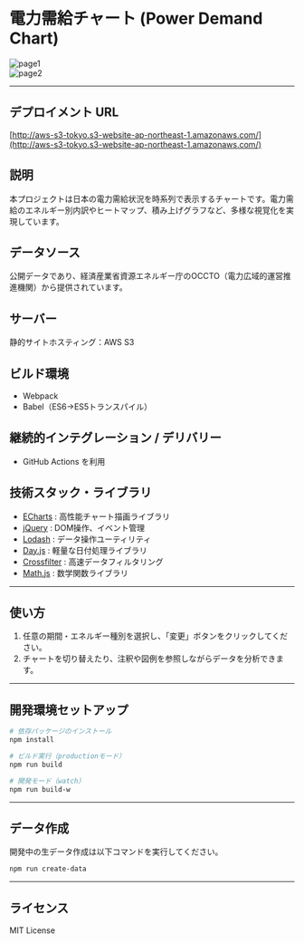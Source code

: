 # 電力需給チャート (Power Demand Chart)

![page1](https://user-images.githubusercontent.com/42054433/132652050-cef34bf0-7228-4a53-b6b9-dba8404c4b9d.JPG)  
![page2](https://user-images.githubusercontent.com/42054433/132651939-c1bd24d9-6d05-4913-922b-ab9f23ff22d5.JPG)   

---

## デプロイメント URL  
[http://aws-s3-tokyo.s3-website-ap-northeast-1.amazonaws.com/](http://aws-s3-tokyo.s3-website-ap-northeast-1.amazonaws.com/)

## 説明  
本プロジェクトは日本の電力需給状況を時系列で表示するチャートです。電力需給のエネルギー別内訳やヒートマップ、積み上げグラフなど、多様な視覚化を実現しています。

## データソース  
公開データであり、経済産業省資源エネルギー庁のOCCTO（電力広域的運営推進機関）から提供されています。

## サーバー  
静的サイトホスティング：AWS S3

## ビルド環境  
- Webpack  
- Babel（ES6→ES5トランスパイル）

## 継続的インテグレーション / デリバリー  
- GitHub Actions を利用

## 技術スタック・ライブラリ  
- [ECharts](https://echarts.apache.org/) : 高性能チャート描画ライブラリ  
- [jQuery](https://jquery.com/) : DOM操作、イベント管理  
- [Lodash](https://lodash.com/) : データ操作ユーティリティ  
- [Day.js](https://day.js.org/) : 軽量な日付処理ライブラリ  
- [Crossfilter](http://square.github.io/crossfilter/) : 高速データフィルタリング  
- [Math.js](https://mathjs.org/) : 数学関数ライブラリ

---

## 使い方

1. 任意の期間・エネルギー種別を選択し、「変更」ボタンをクリックしてください。  
2. チャートを切り替えたり、注釈や図例を参照しながらデータを分析できます。

---

## 開発環境セットアップ

```bash
# 依存パッケージのインストール
npm install

# ビルド実行（productionモード）
npm run build

# 開発モード（watch）
npm run build-w
```

---

## データ作成

開発中の生データ作成は以下コマンドを実行してください。

```bash
npm run create-data
```

---

## ライセンス

MIT License  